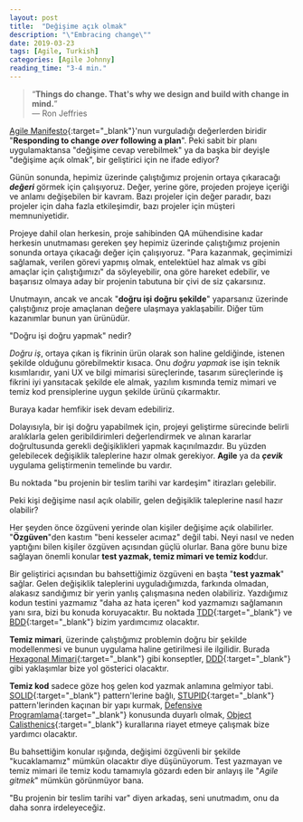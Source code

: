```yaml
---
layout: post
title:  "Değişime açık olmak"
description: "\"Embracing change\""
date: 2019-03-23
tags: [Agile, Turkish]
categories: [Agile Johnny]
reading_time: "3-4 min."
---
```



> “**Things do change. That's why we design and build with change in mind.**” <br>— Ron Jeffries

[Agile Manifesto](https://agilemanifesto.org/){:target="_blank"}'nun vurguladığı değerlerden biridir "**Responding to change _over_ following a plan**". Peki sabit bir planı uygulamaktansa "değişime cevap verebilmek" ya da başka bir deyişle "değişime açık olmak", bir geliştirici için ne ifade ediyor?


Günün sonunda, hepimiz üzerinde çalıştığımız projenin ortaya çıkaracağı **_değeri_** görmek için çalışıyoruz. Değer, yerine göre, projeden projeye içeriği ve anlamı değişebilen bir kavram. Bazı projeler için değer paradır, bazı projeler için daha fazla etkileşimdir, bazı projeler için müşteri memnuniyetidir. 

Projeye dahil olan herkesin, proje sahibinden QA mühendisine kadar herkesin unutmaması gereken şey hepimiz üzerinde çalıştığımız projenin sonunda ortaya çıkacağı değer için çalışıyoruz. "Para kazanmak, geçimimizi sağlamak, verilen görevi yapmış olmak, entelektüel haz almak vs gibi amaçlar için çalıştığımızı" da söyleyebilir, ona göre hareket edebilir, ve başarısız olmaya aday bir projenin tabutuna bir çivi de siz çakarsınız. 


Unutmayın, ancak ve ancak "**doğru işi doğru şekilde**" yaparsanız üzerinde çalıştığınız proje amaçlanan değere ulaşmaya yaklaşabilir. Diğer tüm kazanımlar bunun yan ürünüdür.

"Doğru işi doğru yapmak" nedir? 

_Doğru iş_, ortaya çıkan iş fikrinin ürün olarak son haline geldiğinde, istenen şekilde olduğunu görebilmektir kısaca. Onu _doğru yapmak_ ise işin teknik kısımlarıdır, yani UX ve bilgi mimarisi süreçlerinde, tasarım süreçlerinde iş fikrini iyi yansıtacak şekilde ele almak, yazılım kısmında temiz mimari ve temiz kod prensiplerine uygun şekilde ürünü çıkarmaktır.


Buraya kadar hemfikir isek devam edebiliriz.

Dolayısıyla, bir işi doğru yapabilmek için, projeyi geliştirme sürecinde belirli aralıklarla gelen geribildirimleri değerlendirmek ve alınan kararlar doğrultusunda gerekli değişiklikleri yapmak kaçınılmazdır. Bu yüzden gelebilecek değişiklik taleplerine hazır olmak gerekiyor. **Agile** ya da **_çevik_** uygulama geliştirmenin temelinde bu vardır. 

Bu noktada "bu projenin bir teslim tarihi var kardeşim" itirazları gelebilir.
 
Peki kişi değişime nasıl açık olabilir, gelen değişiklik taleplerine nasıl hazır olabilir?

Her şeyden önce özgüveni yerinde olan kişiler değişime açık olabilirler. "**Özgüven**"den kastım "beni kesseler acımaz" değil tabi. Neyi nasıl ve neden yaptığını bilen kişiler özgüven açısından güçlü olurlar. Bana göre bunu bize sağlayan önemli konular **test yazmak, temiz mimari ve temiz kod**dur.


Bir geliştirici açısından bu bahsettiğimiz özgüveni en başta "**test yazmak**" sağlar. Gelen değişiklik taleplerini uyguladığımızda, farkında olmadan, alakasız sandığımız bir yerin yanlış çalışmasına neden olabiliriz. Yazdığımız kodun testini yazmamız "daha az hata içeren" kod yazmamızı sağlamanın yanı sıra, bizi bu konuda koruyacaktır. Bu noktada [TDD](https://www.jamesshore.com/Agile-Book/test_driven_development.html){:target="_blank"} ve [BDD](https://docs.cucumber.io/bdd/overview/){:target="_blank"} bizim yardımcımız olacaktır.

**Temiz mimari**, üzerinde çalıştığımız problemin doğru bir şekilde modellenmesi ve bunun uygulama haline getirilmesi ile ilgilidir. Burada [Hexagonal Mimari](https://fideloper.com/hexagonal-architecture){:target="_blank"} gibi konseptler, [DDD](https://www.infoq.com/minibooks/domain-driven-design-quickly){:target="_blank"} gibi yaklaşımlar bize yol gösterici olacaktır.

**Temiz kod** sadece göze hoş gelen kod yazmak anlamına gelmiyor tabi. [SOLID](http://butunclebob.com/ArticleS.UncleBob.PrinciplesOfOod){:target="_blank"} pattern'lerine bağlı, [STUPID](https://nikic.github.io/2011/12/27/Dont-be-STUPID-GRASP-SOLID.html){:target="_blank"} pattern'lerinden kaçınan bir yapı kurmak, [Defensive Programlama](https://ocramius.github.io/extremely-defensive-php/#/){:target="_blank"} konusunda duyarlı olmak, [Object Calisthenics](https://www.cs.helsinki.fi/u/luontola/tdd-2009/ext/ObjectCalisthenics.pdf){:target="_blank"} kurallarına riayet etmeye çalışmak bize yardımcı olacaktır.

Bu bahsettiğim konular ışığında, değişimi özgüvenli bir şekilde "kucaklamamız" mümkün olacaktır diye düşünüyorum. Test yazmayan ve temiz mimari ile temiz kodu tamamıyla gözardı eden bir anlayış ile "_Agile gitmek_" mümkün görünmüyor bana.

"Bu projenin bir teslim tarihi var" diyen arkadaş, seni unutmadım, onu da daha sonra irdeleyeceğiz.

